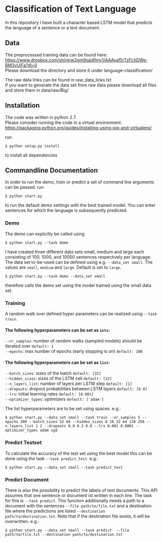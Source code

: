 # Classification of Text Language

In this repository I have built a character based LSTM model that predicts the language of a sentence or a text document.

## Data
The preprocessed training data can be found here: <br/>
https://www.dropbox.com/sh/mrw2gm9saj4fmy1/AAAvaf5rTzFLhDWe-BM3vUiFa?dl=0 <br/>
Please download the directory and store it under language-classification/ <br/>

The raw data links can be found in raw_data_links.txt <br/>
If you want to generate the data set from raw data please download all files and store them in data/raw/Big/ <br/>

## Installation
The code was written in python 2.7. <br/>
Please consider running the code in a virtual environment: <br/>
https://packaging.python.org/guides/installing-using-pip-and-virtualenv/  <br/>

run
```
$ python setup.py install
```
to install all dependencies

## Commandline Documentation
In order to run the demo, train or predict a set of command line arguments can be passed.
run
```
$ python start.py
```
to run the default demo settings with the best trained model. You can enter sentences for which the language is subsequently predicted. <br/>

### Demo 

The demo can explicitly be called using
```
$ python start.py --task demo
```
I have created three different data sets small, medium and large each consisting of 100, 1000, and 10000 sentences respectively per language. The data set to-be-used can be defined using e.g. `--data_set small`. The values are `small`, `medium` and `large`. Default is set to `large`.
```
$ python start.py --task demo --data_set small 
```
therefore calls the demo set using the model trained using the small data set. <br/>

### Training
A random walk over defined hyper parameters can be realized using `--task train`. <br/>
#### The following hyperparameters can be set as `ints`: <br/>
`--nr_samples`: number of random walks (sampled models) should be iterated over `default: 1` <br/>
`--epochs`: max number of epochs (early stopping is on)  `default: 100` <br/>
#### The following hyperparameters can be set as `list`:
`--batch_sizes`: sizes of the batch `default: [32]`<br/>
`--hidden_sizes`: sizes of the LSTM cell `default: [32]`<br/>
`--n_layers_list`: number of layers per LSTM step `default: [1]`<br/>
`--dropouts`: dropout probabilities between LSTM layers `default: [0.0]`<br/>
`--lrs`: initial learning rates `default: [0.001]`<br/>
`--optimizer_types`: optimizers `default: ['adam']`<br/>

The list hyperparameters are to be set using spaces. e.g.:

```
$ python start.py --data_set small --task train --nr_samples 5 --epochs 300 --batch_sizes 32 64 --hidden_sizes 8 16 32 64 128 256 --n_layers_list 1 2 --dropouts 0.0 0.3 0.6 --lrs 0.001 0.0001 --optimizer_types adam sgd
```

### Predict Testset
To calculate the accuracy of the test set using the best model this can be done using the task `--task predict_test`. e.g.:
```
$ python start.py --data_set small --task predict_test 
```

### Predict Document
There is also the possibility to predict the labels of text documents. This API assumes that one sentence or document ist written in each line. The task for this is `--task predict`. This function additionally needs a path to a document with the sentences `--file path/to/file.txt` and a destination file where the predictions are listed `--destination path/to/destination.txt`. Note that if the destination file exists, it will be overwritten. e.g.:

```
$ python start.py --data_set small --task predict  --file path/to/file.txt --destination path/to/destination.txt
```











